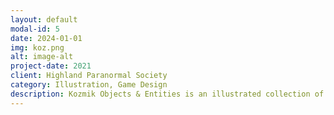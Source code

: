 ```yaml
---
layout: default
modal-id: 5
date: 2024-01-01
img: koz.png
alt: image-alt
project-date: 2021
client: Highland Paranormal Society
category: Illustration, Game Design
description: Kozmik Objects & Entities is an illustrated collection of objects and entities found in deep space, intended for use in science fiction tabletop adventure games.
---
```

